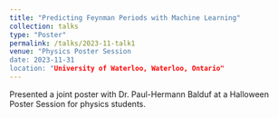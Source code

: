 ```yaml
---
title: "Predicting Feynman Periods with Machine Learning"
collection: talks
type: "Poster"
permalink: /talks/2023-11-talk1
venue: "Physics Poster Session
date: 2023-11-31
location: "University of Waterloo, Waterloo, Ontario"
---
```


Presented a joint poster with Dr. Paul-Hermann Balduf at a Halloween Poster Session for physics students. 